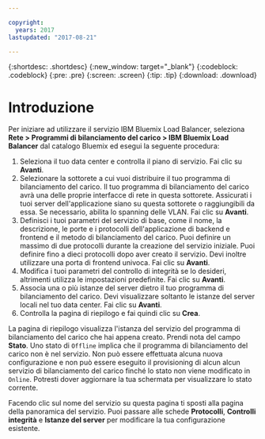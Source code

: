 ```yaml
---

copyright:
  years: 2017
lastupdated: "2017-08-21"

---
```


{:shortdesc: .shortdesc}
{:new_window: target="_blank"}
{:codeblock: .codeblock}
{:pre: .pre}
{:screen: .screen}
{:tip: .tip}
{:download: .download}


# Introduzione

Per iniziare ad utilizzare il servizio IBM Bluemix Load Balancer, seleziona **Rete > Programmi di bilanciamento del carico > IBM Bluemix Load Balancer** dal catalogo Bluemix ed esegui la seguente procedura:

1. Seleziona il tuo data center e controlla il piano di servizio. Fai clic su **Avanti**.
2. Selezionare la sottorete a cui vuoi distribuire il tuo programma di bilanciamento del carico. Il tuo programma di bilanciamento del carico avrà una delle proprie interfacce di rete in questa sottorete. Assicurati i tuoi server dell'applicazione siano su questa sottorete o raggiungibili da essa. Se necessario, abilita lo spanning delle VLAN. Fai clic su **Avanti**.
3. Definisci i tuoi parametri del servizio di base, come il nome, la descrizione, le porte e i protocolli dell'applicazione di backend e frontend e il metodo di bilanciamento del carico. Puoi definire un massimo di due protocolli durante la creazione del servizio iniziale. Puoi definire fino a dieci protocolli dopo aver creato il servizio. Devi inoltre utilizzare una porta di frontend univoca. Fai clic su **Avanti**.
4. Modifica i tuoi parametri del controllo di integrità se lo desideri, altrimenti utilizza le impostazioni predefinite. Fai clic su **Avanti**.
5. Associa una o più istanze del server dietro il tuo programma di bilanciamento del carico. Devi visualizzare soltanto le istanze del server locali nel tuo data center. Fai clic su **Avanti**.
6. Controlla la pagina di riepilogo e fai quindi clic su **Crea**. 


La pagina di riepilogo visualizza l'istanza del servizio del programma di bilanciamento del carico che hai appena creato. Prendi nota del campo **Stato**. Uno stato di `Offline` implica che il programma di bilanciamento del carico non è nel servizio. Non può essere effettuata alcuna nuova configurazione e non può essere eseguito il provisioning di alcun alcun servizio di bilanciamento del carico finché lo stato non viene modificato in `Online`. Potresti dover aggiornare la tua schermata per visualizzare lo stato corrente.
 
Facendo clic sul nome del servizio su questa pagina ti sposti alla pagina della panoramica del servizio. Puoi passare alle schede **Protocolli**, **Controlli integrità** e **Istanze del server** per modificare la tua configurazione esistente.

